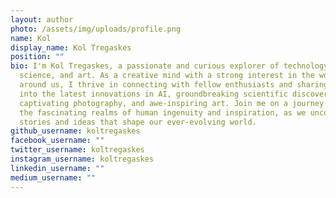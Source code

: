 ```yaml
---
layout: author
photo: /assets/img/uploads/profile.png
name: Kol
display_name: Kol Tregaskes
position: ""
bio: I'm Kol Tregaskes, a passionate and curious explorer of technology,
  science, and art. As a creative mind with a strong interest in the world
  around us, I thrive in connecting with fellow enthusiasts and sharing insights
  into the latest innovations in AI, groundbreaking scientific discoveries,
  captivating photography, and awe-inspiring art. Join me on a journey through
  the fascinating realms of human ingenuity and inspiration, as we uncover the
  stories and ideas that shape our ever-evolving world.
github_username: koltregaskes
facebook_username: ""
twitter_username: koltregaskes
instagram_username: koltregaskes
linkedin_username: ""
medium_username: ""
---
```

